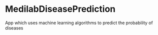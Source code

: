 # MedilabDiseasePrediction
App which uses machine learning algorithms to predict the probability of diseases
